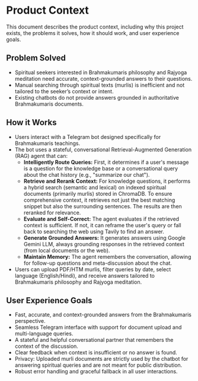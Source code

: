 # Product Context

This document describes the product context, including why this project exists, the problems it solves, how it should work, and user experience goals.

## Problem Solved

- Spiritual seekers interested in Brahmakumaris philosophy and Rajyoga meditation need accurate, context-grounded answers to their questions.
- Manual searching through spiritual texts (murlis) is inefficient and not tailored to the seeker’s context or intent.
- Existing chatbots do not provide answers grounded in authoritative Brahmakumaris documents.

## How it Works

- Users interact with a Telegram bot designed specifically for Brahmakumaris teachings.
- The bot uses a stateful, conversational Retrieval-Augmented Generation (RAG) agent that can:
  - **Intelligently Route Queries:** First, it determines if a user's message is a question for the knowledge base or a conversational query about the chat history (e.g., "summarize our chat").
  - **Retrieve and Rerank Context:** For knowledge questions, it performs a hybrid search (semantic and lexical) on indexed spiritual documents (primarily murlis) stored in ChromaDB. To ensure comprehensive context, it retrieves not just the best matching snippet but also the surrounding sentences. The results are then reranked for relevance.
  - **Evaluate and Self-Correct:** The agent evaluates if the retrieved context is sufficient. If not, it can reframe the user's query or fall back to searching the web using Tavily to find an answer.
  - **Generate Grounded Answers:** It generates answers using Google Gemini LLM, always grounding responses in the retrieved context (from local documents or the web).
  - **Maintain Memory:** The agent remembers the conversation, allowing for follow-up questions and meta-discussion about the chat.
- Users can upload PDF/HTM murlis, filter queries by date, select language (English/Hindi), and receive answers tailored to Brahmakumaris philosophy and Rajyoga meditation.

## User Experience Goals

- Fast, accurate, and context-grounded answers from the Brahmakumaris perspective.
- Seamless Telegram interface with support for document upload and multi-language queries.
- A stateful and helpful conversational partner that remembers the context of the discussion.
- Clear feedback when context is insufficient or no answer is found.
- Privacy: Uploaded murli documents are strictly used by the chatbot for answering spiritual queries and are not meant for public distribution.
- Robust error handling and graceful fallback in all user interactions.

